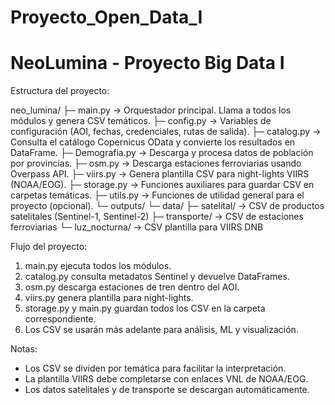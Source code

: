 # Proyecto_Open_Data_I

NeoLumina - Proyecto Big Data I
===============================

Estructura del proyecto:

neo_lumina/
├─ main.py            -> Orquestador principal. Llama a todos los módulos y genera CSV temáticos.
├─ config.py          -> Variables de configuración (AOI, fechas, credenciales, rutas de salida).
├─ catalog.py         -> Consulta el catálogo Copernicus OData y convierte los resultados en DataFrame.
├─ Demografia.py      -> Descarga y procesa datos de población por provincias.
├─ osm.py             -> Descarga estaciones ferroviarias usando Overpass API.
├─ viirs.py           -> Genera plantilla CSV para night-lights VIIRS (NOAA/EOG).
├─ storage.py         -> Funciones auxiliares para guardar CSV en carpetas temáticas.
├─ utils.py           -> Funciones de utilidad general para el proyecto (opcional).
└─ outputs/
   └─ data/
      ├─ satelital/       -> CSV de productos satelitales (Sentinel-1, Sentinel-2)
      ├─ transporte/      -> CSV de estaciones ferroviarias
      └─ luz_nocturna/    -> CSV plantilla para VIIRS DNB

Flujo del proyecto:
1. main.py ejecuta todos los módulos.
2. catalog.py consulta metadatos Sentinel y devuelve DataFrames.
3. osm.py descarga estaciones de tren dentro del AOI.
4. viirs.py genera plantilla para night-lights.
5. storage.py y main.py guardan todos los CSV en la carpeta correspondiente.
6. Los CSV se usarán más adelante para análisis, ML y visualización.

Notas:
- Los CSV se dividen por temática para facilitar la interpretación.
- La plantilla VIIRS debe completarse con enlaces VNL de NOAA/EOG.
- Los datos satelitales y de transporte se descargan automáticamente.
